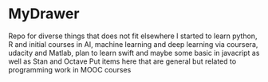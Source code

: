 # MyDrawer
Repo for diverse things that does not fit elsewhere
I started to learn python, R and initial courses in AI, machine learning and deep learning via coursera, udacity and Matlab, plan to learn swift and maybe some basic in javacript as well as Stan and Octave
Put items here that are general but related to programming work in MOOC courses
